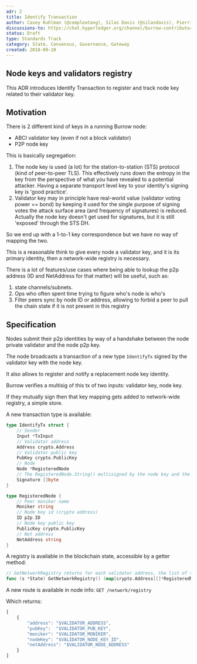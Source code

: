 ```yaml
---
adr: 2
title: Identify Transaction
author: Casey Kuhlman (@compleatang), Silas Davis (@silasdavis), Pierrick Hymbert (@phymbert)
discussions-to: https://chat.hyperledger.org/channel/burrow-contributors
status: Draft
type: Standards Track
category: State, Consensus, Governance, Gateway
created: 2018-09-10
---
```


## Node keys and validators registry
This ADR introduces Identify Transaction to register and track node key related to their validator key.

## Motivation

There is 2 different kind of keys in a running Burrow node:
- ABCI validator key (even if not a block validator)
- P2P node key

This is basically segregation:

1. The node key is used (a lot) for the station-to-station (STS) protocol (kind of peer-to-peer TLS).
This effectively runs down the entropy in the key from the perspective of what you have revealed to a potential attacker.
Having a separate transport level key to your identity's signing key is 'good practice'.
1. Validator key may in principle have real-world value (validator voting power == bond) by keeping it used for the single purpose of signing votes the attack surface area (and frequency of signatures) is reduced.
Actually the node key doesn't get used for signatures, but it is still 'exposed' through the STS DH.

So we end up with a 1-to-1 key correspondence but we have no way of mapping the two.

This is a reasonable think to give every node a validator key, and it is its primary identity, then a network-wide registry is necessary.

There is a lot of features/use cases where being able to lookup the p2p address (ID and NetAddress for that matter) will be useful, such as:
1. state channels/subnets.
1. Ops who often spent time trying to figure who's node is who's
1. Filter peers sync by node ID or address, allowing to forbid a peer to pull the chain state if it is not present in this registry

## Specification
Nodes submit their p2p identities by way of a handshake between the node private validator and the node p2p key.

The node broadcasts a transaction of a new type `IdentifyTx` signed by the validator key with the node key.

It also allows to register and notify a replacement node key identity.

Burrow verifies a multisig of this tx of two inputs: validator key, node key.

If they mutually sign then that key mapping gets added to network-wide registry, a simple store.

A new transaction type is available:
```go
type IdentifyTx struct {
    // Sender
	Input *TxInput
	// Validator address
	Address crypto.Address
	// Validator public key
	PubKey crypto.PublicKey
	// Node
	Node *RegisteredNode
	// The RegisteredNode.String() multisigned by the node key and the validator key
	Signature []byte
}

type RegisteredNode {
    // Peer moniker name
	Moniker string
	// Node key id (crypto address)
	ID p2p.ID
	// Node key public key
	PublicKey crypto.PublicKey
	// Net address
	NetAddress string
}
```

A registry is available in the blockchain state, accessible by a getter method:
```go
// GetNetworkRegistry returns for each validator address, the list of their identified node at the current state
func (s *State) GetNetworkRegistry() (map[crypto.Address][]*RegisteredNode, error)
```

A new route is available in node info:
`
GET /network/registry
`

Which returns:
```javascript
[
    {
        "address": "$VALIDATOR_ADDRESS",
        "pubKey":  "$VALIDATOR_PUB_KEY",
        "moniker": "$VALIDATOR_MONIKER",
        "nodeKey": "$VALIDATOR_NODE_KEY_ID",
        "netAddress": "$VALIDATOR_NODE_ADDRESS"
    }
]
```